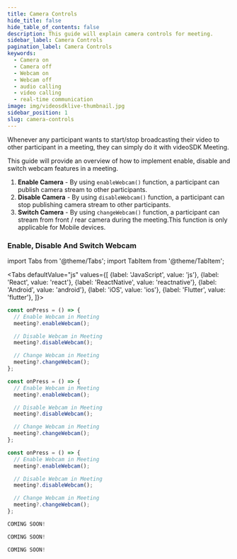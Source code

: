```yaml
---
title: Camera Controls
hide_title: false
hide_table_of_contents: false
description: This guide will explain camera controls for meeting.
sidebar_label: Camera Controls
pagination_label: Camera Controls
keywords:
  - Camera on
  - Camera off
  - Webcam on
  - Webcam off
  - audio calling
  - video calling
  - real-time communication
image: img/videosdklive-thumbnail.jpg
sidebar_position: 1
slug: camera-controls
---
```


Whenever any participant wants to start/stop broadcasting their video to other participant in a meeting, they can simply do it with videoSDK Meeting.

This guide will provide an overview of how to implement enable, disable and switch webcam features in a meeting.

1. **Enable Camera** - By using `enableWebcam()` function, a participant can publish camera stream to other participants.
2. **Disable Camera** - By using `disableWebcam()` function, a participant can stop publishing camera stream to other participants.
3. **Switch Camera** - By using `changeWebcam()` function, a participant can stream from front / rear camera during the meeting.This function is only applicable for Mobile devices.

### Enable, Disable And Switch Webcam

import Tabs from '@theme/Tabs';
import TabItem from '@theme/TabItem';

<Tabs
defaultValue="js"
values={[
{label: 'JavaScript', value: 'js'},
{label: 'React', value: 'react'},
{label: 'ReactNative', value: 'reactnative'},
{label: 'Android', value: 'android'},
{label: 'iOS', value: 'ios'},
{label: 'Flutter', value: 'flutter'},
]}>
<TabItem value="js">

```js
const onPress = () => {
  // Enable Webcam in Meeting
  meeting?.enableWebcam();

  // Disable Webcam in Meeting
  meeting?.disableWebcam();

  // Change Webcam in Meeting
  meeting?.changeWebcam();
};
```

</TabItem>
<TabItem value="react">

```js
const onPress = () => {
  // Enable Webcam in Meeting
  meeting?.enableWebcam();

  // Disable Webcam in Meeting
  meeting?.disableWebcam();

  // Change Webcam in Meeting
  meeting?.changeWebcam();
};
```

</TabItem>
<TabItem value="reactnative">

```js
const onPress = () => {
  // Enable Webcam in Meeting
  meeting?.enableWebcam();

  // Disable Webcam in Meeting
  meeting?.disableWebcam();

  // Change Webcam in Meeting
  meeting?.changeWebcam();
};
```

</TabItem>
<TabItem value="android">

```js
COMING SOON!
```

</TabItem>
<TabItem value="ios">

```js
COMING SOON!
```

</TabItem>
<TabItem value="flutter">

```js
COMING SOON!
```

</TabItem>
</Tabs>
